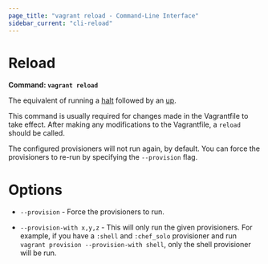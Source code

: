 ```yaml
---
page_title: "vagrant reload - Command-Line Interface"
sidebar_current: "cli-reload"
---
```


# Reload

**Command: `vagrant reload`**

The equivalent of running a [halt](/v2/cli/halt.html) followed by an
[up](/v2/cli/up.html).

This command is usually required for changes made in the Vagrantfile to
take effect. After making any modifications to the Vagrantfile, a `reload`
should be called.

The configured provisioners will not run again, by default. You can force
the provisioners to re-run by specifying the `--provision` flag.

# Options

* `--provision` - Force the provisioners to run.

* `--provision-with x,y,z` - This will only run the given provisioners. For
  example, if you have a `:shell` and `:chef_solo` provisioner and run
  `vagrant provision --provision-with shell`, only the shell provisioner will
  be run.
